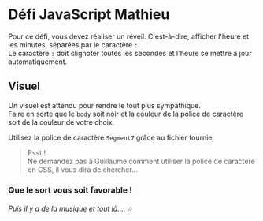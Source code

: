 # Défi JavaScript Mathieu

Pour ce défi, vous devez réaliser un réveil. C'est-à-dire, afficher l'heure et les minutes, séparées par le caractère `:`.  
Le caractère `:` doit clignoter toutes les secondes et l'heure se mettre à jour automatiquement.

## Visuel

Un visuel est attendu pour rendre le tout plus sympathique.  
Faire en sorte que le `body` soit noir et la couleur de la police de caractère soit de la couleur de votre choix.

Utilisez la police de caractère `Segment7` grâce au fichier fournie.  

> Psst !  
> Ne demandez pas à Guillaume comment utiliser la police de caractère en CSS, il vous dira de chercher...

### Que le sort vous soit favorable !
###### Puis il y a de la musique et tout là.... 🎶
